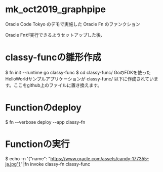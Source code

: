 # mk_oct2019_graphpipe

Oracle Code Tokyo のデモで実施した Oracle Fn のファンクション

Oracle Fnが実行できるようセットアップした後、

# classy-funcの雛形作成
$ fn init --runtime go classy-func
$ cd classy-func/
GoのFDKを使ったHelloWorldサンプルアプリケーションが classy-func/ 以下に作成されています。ここをgithub上のファイルに置き換えます。

# Functionのdeploy 
$ fn --verbose deploy --app classy-fn

# Functionの実行
$ echo -n '{"name": "https://www.oracle.com/assets/candy-177355-ja.jpg"}' |fn invoke classy-fn  classy-func
